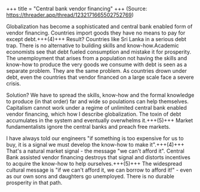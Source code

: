 +++
title = "Central bank vendor financing"
+++
(Source: https://threader.app/thread/1232171665502752769)

Globalization has become a sophisticated and central bank enabled form of vendor financing. Countries import goods they have no means to pay for except debt.+++(4)+++ Result? Countries like Sri Lanka in a serious debt trap. There is no alternative to building skills and know-how.Academic economists see that debt fueled consumption and mistake it for prosperity. The unemployment that arises from a population not having the skills and know-how to produce the very goods we consume with debt is seen as a separate problem. They are the same problem. As countries drown under debt, even the countries that vendor financed on a large scale face a severe crisis.

Solution? We have to spread the skills, know-how and the formal knowledge to produce (in that order) far and wide so poulations can help themselves. Capitalism cannot work under a regime of unlimited central bank enabled vendor financing, which how I describe globalization. The toxin of debt accumulates in the system and eventually overwhelms it.+++(5)+++ Market fundamentalists ignore the central banks and preach free markets. 

I have always told our engineers "if something is too expensive for us to buy, it is a signal we must develop the know-how to make it".+++(4)+++ That's a natural market signal - the message "we can't afford it". Central Bank assisted vendor financing destroys that signal and distorts incentives to acquire the know-how to help ourselves.+++(5)+++ The widespread cultural message is "if we can't afford it, we can borrow to afford it!" - even as our own sons and daughters go unemployed. There is no durable prosperity in that path.